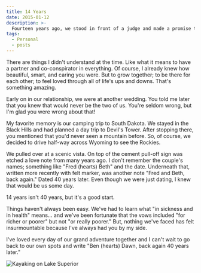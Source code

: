 ```yaml
---
title: 14 Years
date: 2015-01-12
description: >-
  Fourteen years ago, we stood in front of a judge and made a promise to each other. 
tags:
  - Personal
  - posts
---
```


There are things I didn't understand at the time. Like what it means to have a partner and co-conspirator in everything. Of course, I already knew how beautiful, smart, and caring you were. But to grow together; to be there for each other; to feel loved through all of life's ups and downs. That's something amazing.

Early on in our relationship, we were at another wedding. You told me later that you knew that would never be the two of us. You're seldom wrong, but I'm glad you were wrong about that!

My favorite memory is our camping trip to South Dakota. We stayed in the Black Hills and had planned a day trip to Devil's Tower. After stopping there, you mentioned that you'd never seen a mountain before. So, of course, we decided to drive half-way across Wyoming to see the Rockies.

We pulled over at a scenic vista. On top of the cement pull-off sign was etched a love note from many years ago. I don't remember the couple's names; something like "Fred (hearts) Beth" and the date. Underneath that, written more recently with felt marker, was another note "Fred and Beth, back again." Dated 40 years later. Even though we were just dating, I knew that would be us some day.

14 years isn't 40 years, but it's a good start.

Things haven't always been easy. We've had to learn what "in sickness and in health" means... and we've been fortunate that the vows included "for richer or poorer" but not "or really poorer." But, nothing we've faced has felt insurmountable because I've always had you by my side.

I've loved every day of our grand adventure together and I can't wait to go back to our own spots and write "Ben (hearts) Dawn, back again 40 years later."

![Kayaking on Lake Superior](/img/kayakingonlakesuperior.jpg)
